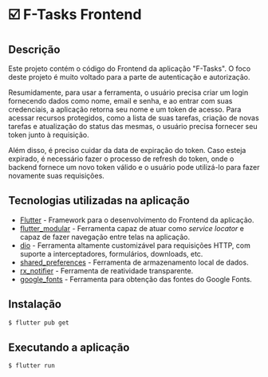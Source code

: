 # :ballot_box_with_check: F-Tasks Frontend

## Descrição
Este projeto contém o código do Frontend da aplicação "F-Tasks". O foco deste projeto é muito voltado para a parte de autenticação e autorização.

Resumidamente, para usar a ferramenta, o usuário precisa criar um login fornecendo dados como nome, email e senha, e ao entrar com suas credenciais, a aplicação retorna seu nome e um token de acesso. Para acessar recursos protegidos, como a lista de suas tarefas, criação de novas tarefas e atualização do status das mesmas, o usuário precisa fornecer seu token junto à requisição.

Além disso, é preciso cuidar da data de expiração do token. Caso esteja expirado, é necessário fazer o processo de refresh do token, onde o backend fornece um novo token válido e o usuário pode utilizá-lo para fazer novamente suas requisições.

## Tecnologias utilizadas na aplicação

- [Flutter](https://flutter.dev/) - Framework para o desenvolvimento do Frontend da aplicação.
- [flutter_modular](https://pub.dev/packages/flutter_modular) - Ferramenta capaz de atuar como _service locator_ e capaz de fazer navegação entre telas na aplicação.
- [dio](https://pub.dev/packages/dio) - Ferramenta altamente customizável para requisições HTTP, com suporte a interceptadores, formulários, downloads, etc.
- [shared_preferences](https://pub.dev/packages/shared_preferences) - Ferramenta de armazenamento local de dados.
- [rx_notifier](https://pub.dev/packages/rx_notifier) - Ferramenta de reatividade transparente.
- [google_fonts](https://pub.dev/packages/google_fonts) - Ferramenta para obtenção das fontes do Google Fonts.

## Instalação

```bash
$ flutter pub get
```

## Executando a aplicação

```bash
$ flutter run
```
